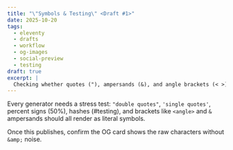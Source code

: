 ```yaml
---
title: "\"Symbols & Testing\" <Draft #1>"
date: 2025-10-20
tags:
  - eleventy
  - drafts
  - workflow
  - og-images
  - social-preview
  - testing
draft: true
excerpt: |
  Checking whether quotes ("), ampersands (&), and angle brackets (< >) stay readable inside our social previews.
---
```


Every generator needs a stress test: `"double quotes"`, `'single quotes'`, percent signs (50%), hashes (#testing), and brackets like `<angle>` and `&` ampersands should all render as literal symbols.

Once this publishes, confirm the OG card shows the raw characters without `&amp;` noise.
